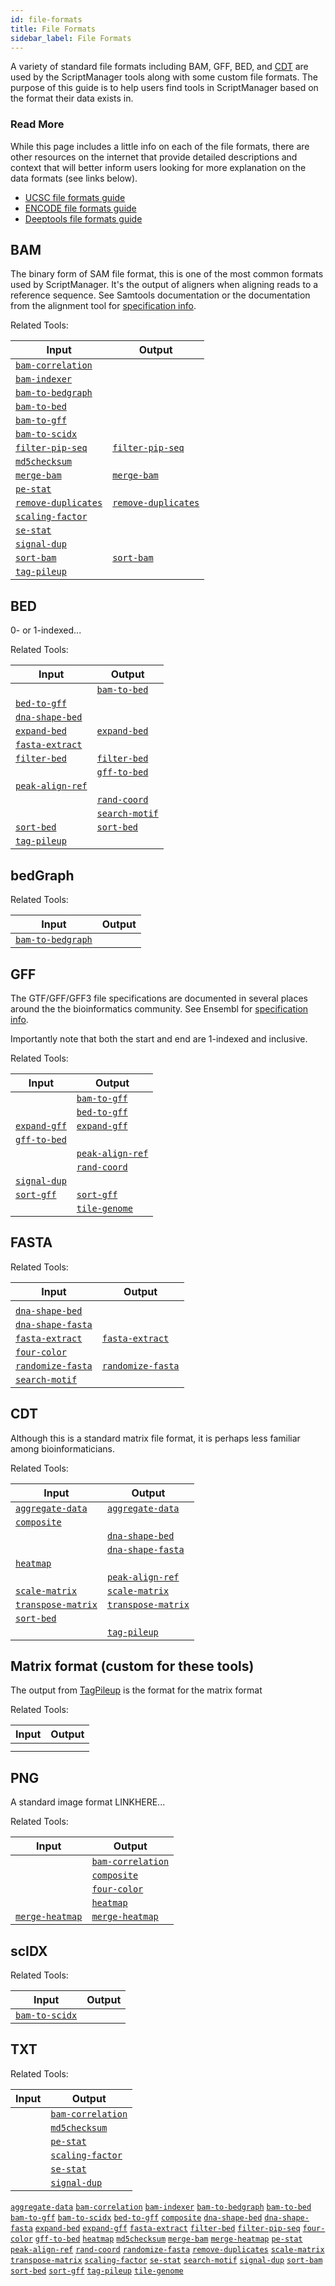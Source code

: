 ```yaml
---
id: file-formats
title: File Formats
sidebar_label: File Formats
---
```


A variety of standard file formats including BAM, GFF, BED, and [CDT][cdt-format] are used by the ScriptManager tools along with some custom file formats. The purpose of this guide is to help users find tools in ScriptManager based on the format their data exists in.

### Read More
While this page includes a little info on each of the file formats, there are other resources on the internet that provide detailed descriptions and context that will better inform users looking for more explanation on the data formats (see links below).
- [UCSC file formats guide][ucsc-file-formats]
- [ENCODE file formats guide][encode-file-formats]
- [Deeptools file formats guide][encode-file-formats]

## BAM

The binary form of SAM file format, this is one of the most common formats used by ScriptManager. It's the output of aligners when aligning reads to a reference sequence. See Samtools documentation  or the documentation from the alignment tool for [specification info][bam-specs].

Related Tools:

| Input | Output |
| ------------- | ------------- |
| [`bam-correlation`][bam-correlation] |  |
| [`bam-indexer`][bam-indexer] |  |
| [`bam-to-bedgraph`][bam-to-bedgraph] |  |
| [`bam-to-bed`][bam-to-bed] |  |
| [`bam-to-gff`][bam-to-gff] |  |
| [`bam-to-scidx`][bam-to-scidx] |  |
| [`filter-pip-seq`][filter-pip-seq] | [`filter-pip-seq`][filter-pip-seq] |
| [`md5checksum`][md5checksum] |  |
| [`merge-bam`][merge-bam] | [`merge-bam`][merge-bam] |
| [`pe-stat`][pe-stat] |  |
| [`remove-duplicates`][remove-duplicates] | [`remove-duplicates`][remove-duplicates] |
| [`scaling-factor`][scaling-factor] |  |
| [`se-stat`][se-stat] |  |
| [`signal-dup`][signal-dup] |  |
| [`sort-bam`][sort-bam] | [`sort-bam`][sort-bam] |
| [`tag-pileup`][tag-pileup] |  |


## BED

0- or 1-indexed...

Related Tools:

| Input | Output |
| ------------- | ------------- |
|  | [`bam-to-bed`][bam-to-bed] |
| [`bed-to-gff`][bed-to-gff] |  |
| [`dna-shape-bed`][dna-shape-bed] |  |
| [`expand-bed`][expand-bed] | [`expand-bed`][expand-bed] |
| [`fasta-extract`][fasta-extract] |  |
| [`filter-bed`][filter-bed] | [`filter-bed`][filter-bed] |
|  | [`gff-to-bed`][gff-to-bed] |
| [`peak-align-ref`][peak-align-ref] |  |
|  | [`rand-coord`][rand-coord] |
|  | [`search-motif`][search-motif] |
| [`sort-bed`][sort-bed] | [`sort-bed`][sort-bed] |
| [`tag-pileup`][tag-pileup] |  |


## bedGraph

Related Tools:

| Input | Output |
| ------------- | ------------- |
| [`bam-to-bedgraph`][bam-to-bedgraph] |  |


## GFF

The GTF/GFF/GFF3 file specifications are documented in several places around the the bioinformatics community. See Ensembl for [specification info][gff-specs].

Importantly note that both the start and end are 1-indexed and inclusive.

Related Tools:

| Input | Output |
| ------------- | ------------- |
|  | [`bam-to-gff`][bam-to-gff] |
|  | [`bed-to-gff`][bed-to-gff] |
| [`expand-gff`][expand-gff] | [`expand-gff`][expand-gff] |
| [`gff-to-bed`][gff-to-bed] |  |
|  | [`peak-align-ref`][peak-align-ref] |
|  | [`rand-coord`][rand-coord] |
| [`signal-dup`][signal-dup] |  |
| [`sort-gff`][sort-gff] | [`sort-gff`][sort-gff] |
|  | [`tile-genome`][tile-genome] |


## FASTA

Related Tools:

| Input | Output |
| ------------- | ------------- |
|  |  |
| [`dna-shape-bed`][dna-shape-bed] |  |
| [`dna-shape-fasta`][dna-shape-fasta] |  |
| [`fasta-extract`][fasta-extract] | [`fasta-extract`][fasta-extract] |
| [`four-color`][four-color] |  |
| [`randomize-fasta`][randomize-fasta] | [`randomize-fasta`][randomize-fasta] |
| [`search-motif`][search-motif] |  |


## CDT

Although this  is a standard matrix file format, it is perhaps less familiar among bioinformaticians.

Related Tools:

| Input | Output |
| ------------- | ------------- |
| [`aggregate-data`][aggregate-data] | [`aggregate-data`][aggregate-data] |
| [`composite`][composite] |  |
|  | [`dna-shape-bed`][dna-shape-bed] |
|  | [`dna-shape-fasta`][dna-shape-fasta] |
| [`heatmap`][heatmap] |  |
|  | [`peak-align-ref`][peak-align-ref] |
| [`scale-matrix`][scale-matrix] | [`scale-matrix`][scale-matrix] |
| [`transpose-matrix`][transpose-matrix] | [`transpose-matrix`][transpose-matrix] |
| [`sort-bed`][sort-bed] |  |
|  | [`tag-pileup`][tag-pileup] |


## Matrix format (custom for these tools)

The output from [TagPileup][tag-pileup] is the format for the matrix format

Related Tools:

| Input | Output |
| ------------- | ------------- |
|  |  |
|  |  |


## PNG

A standard image format LINKHERE...

Related Tools:

| Input | Output |
| ------------- | ------------- |
|  | [`bam-correlation`][bam-correlation] |
|  | [`composite`][composite] |
|  | [`four-color`][four-color] |
|  | [`heatmap`][heatmap] |
| [`merge-heatmap`][merge-heatmap] | [`merge-heatmap`][merge-heatmap] |


## scIDX

Related Tools:

| Input | Output |
| ------------- | ------------- |
| [`bam-to-scidx`][bam-to-scidx] |  |



## TXT

Related Tools:

| Input | Output |
| ------------- | ------------- |
|  | [`bam-correlation`][bam-correlation] |
|  | [`md5checksum`][md5checksum] |
|  | [`pe-stat`][pe-stat] |
|  | [`scaling-factor`][scaling-factor] |
|  | [`se-stat`][se-stat] |
|  | [`signal-dup`][signal-dup] |


[`aggregate-data`][aggregate-data]
[`bam-correlation`][bam-correlation]
[`bam-indexer`][bam-indexer]
[`bam-to-bedgraph`][bam-to-bedgraph]
[`bam-to-bed`][bam-to-bed]
[`bam-to-gff`][bam-to-gff]
[`bam-to-scidx`][bam-to-scidx]
[`bed-to-gff`][bed-to-gff]
[`composite`][composite]
[`dna-shape-bed`][dna-shape-bed]
[`dna-shape-fasta`][dna-shape-fasta]
[`expand-bed`][expand-bed]
[`expand-gff`][expand-gff]
[`fasta-extract`][fasta-extract]
[`filter-bed`][filter-bed]
[`filter-pip-seq`][filter-pip-seq]
[`four-color`][four-color]
[`gff-to-bed`][gff-to-bed]
[`heatmap`][heatmap]
[`md5checksum`][md5checksum]
[`merge-bam`][merge-bam]
[`merge-heatmap`][merge-heatmap]
[`pe-stat`][pe-stat]
[`peak-align-ref`][peak-align-ref]
[`rand-coord`][rand-coord]
[`randomize-fasta`][randomize-fasta]
[`remove-duplicates`][remove-duplicates]
[`scale-matrix`][scale-matrix]
[`transpose-matrix`][transpose-matrix]
[`scaling-factor`][scaling-factor]
[`se-stat`][se-stat]
[`search-motif`][search-motif]
[`signal-dup`][signal-dup]
[`sort-bam`][sort-bam]
[`sort-bed`][sort-bed]
[`sort-gff`][sort-gff]
[`tag-pileup`][tag-pileup]
[`tile-genome`][tile-genome]

[deeptools-file-formats]:https://deeptools.readthedocs.io/en/develop/content/help_glossary.html#file-formats
[encode-file-formats]:https://www.encodeproject.org/help/file-formats/
[ucsc-file-formats]:https://genome.ucsc.edu/FAQ/FAQformat.html
[bam-specs]:https://samtools.github.io/hts-specs/
[gff-specs]:https://useast.ensembl.org/info/website/upload/gff3.html

[bam-format]:file-formats#bam
[bed-format]:file-formats#bed
[bedgraph-format]:file-formats#bedgraph
[gff-format]:file-formats#gff
[fasta-format]:file-formats#fasta
[cdt-format]:file-formats#cdt
[png-format]:file-formats#png
[scidx-format]:file-formats#scidx

[aggregate-data]:read-analysis/aggregate-data
[bam-correlation]:bam-statistics/bam-correlation
[bam-indexer]:bam-manipulation/bam-indexer
[bam-to-bedgraph]:bam-format-converter/bam-to-bedgraph
[bam-to-bed]:bam-format-converter/bam-to-bed
[bam-to-gff]:bam-format-converter/bam-to-gff
[bam-to-scidx]:bam-format-converter/bam-to-scidx
[bed-to-gff]:coordinate-manipulation/bed-to-gff
[composite]:figure-generation/composite-plot
[dna-shape-bed]:sequence-analysis/dna-shape-bed
[dna-shape-fasta]:sequence-analysis/dna-shape-fasta
[expand-bed]:coordinate-manipulation/expand-bed
[expand-gff]:coordinate-manipulation/expand-gff
[fasta-extract]:sequence-analysis/fasta-extract
[filter-bed]:peak-analysis/filter-bed
[filter-pip-seq]:bam-manipulation/filter-pip-seq
[four-color]:figure-generation/four-color
[gff-to-bed]:coordinate-manipulation/gff-to-bed
[heatmap]:figure-generation/heatmap
[md5checksum]:file-utilities/md5checksum
[merge-bam]:bam-manipulation/merge-bam
[merge-heatmap]:figure-generation/merge-heatmap
[pe-stat]:bam-statistics/pe-stat
[peak-align-ref]:peak-analysis/peak-align-ref
[rand-coord]:peak-analysis/rand-coord
[randomize-fasta]:sequence-analysis/randomize-fasta
[remove-duplicates]:bam-manipulation/remove-duplicates
[scale-matrix]:read-analysis/scale-matrix
[transpose-matrix]:read-analysis/transpose-matrix
[scaling-factor]:read-analysis/scaling-factor
[se-stat]:bam-statistics/se-stat
[search-motif]:sequence-analysis/search-motif
[signal-dup]:peak-analysis/signal-dup
[sort-bam]:bam-manipulation/sort-bam
[sort-bed]:coordinate-manipulation/sort-bed
[sort-gff]:coordinate-manipulation/sort-gff
[tag-pileup]:read-analysis/tag-pileup
[tile-genome]:peak-analysis/tile-genome
